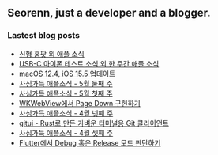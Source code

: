 ## Seorenn, just a developer and a blogger.

### Lastest blog posts

<!-- BLOG-POST-LIST:START -->
- [신형 홈팟 외 애플 소식](https://seorenn.tistory.com/251)
- [USB-C 아이폰 테스트 소식 외 한 주간 애플 소식](https://seorenn.tistory.com/249)
- [macOS 12.4, iOS 15.5 업데이트](https://seorenn.tistory.com/250)
- [사심가득 애플소식 - 5월 둘째 주](https://seorenn.tistory.com/247)
- [사심가득 애플소식 - 5월 첫째 주](https://seorenn.tistory.com/246)
- [WKWebView에서 Page Down 구현하기](https://seorenn.tistory.com/245)
- [사심가득 애플소식 - 4월 넷째 주](https://seorenn.tistory.com/244)
- [gitui - Rust로 만든 가벼운 터미널용 Git 클라이언트](https://seorenn.tistory.com/243)
- [사심가득 애플소식 - 4월 셋째 주](https://seorenn.tistory.com/242)
- [Flutter에서 Debug 혹은 Release 모드 판단하기](https://seorenn.tistory.com/241)
<!-- BLOG-POST-LIST:END -->
